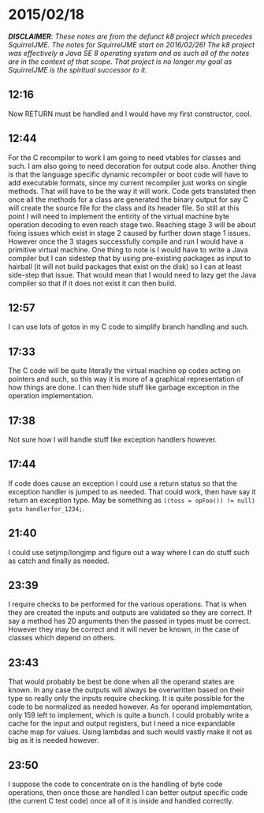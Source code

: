 # 2015/02/18

***DISCLAIMER***: _These notes are from the defunct k8 project which_
_precedes SquirrelJME. The notes for SquirrelJME start on 2016/02/26!_
_The k8 project was effectively a Java SE 8 operating system and as such_
_all of the notes are in the context of that scope. That project is no_
_longer my goal as SquirrelJME is the spiritual successor to it._

## 12:16

Now RETURN must be handled and I would have my first constructor, cool.

## 12:44

For the C recompiler to work I am going to need vtables for classes and such.
I am also going to need decoration for output code also. Another thing is that
the language specific dynamic recompiler or boot code will have to add
executable formats, since my current recompiler just works on single methods.
That will have to be the way it will work. Code gets translated then once all
the methods for a class are generated the binary output for say C will create
the source file for the class and its header file. So still at this point I
will need to implement the entirity of the virtual machine byte operation
decoding to even reach stage two. Reaching stage 3 will be about fixing issues
which exist in stage 2 caused by further down stage 1 issues. However once the
3 stages successfully compile and run I would have a primitive virtual
machine. One thing to note is I would have to write a Java compiler but I can
sidestep that by using pre-existing packages as input to hairball (it will not
build packages that exist on the disk) so I can at least side-step that issue.
That would mean that I would need to lazy get the Java compiler so that if it
does not exist it can then build.

## 12:57

I can use lots of gotos in my C code to simplify branch handling and such.

## 17:33

The C code will be quite literally the virtual machine op codes acting on
pointers and such, so this way it is more of a graphical representation of how
things are done. I can then hide stuff like garbage exception in the operation
implementation.

## 17:38

Not sure how I will handle stuff like exception handlers however.

## 17:44

If code does cause an exception I could use a return status so that the
exception handler is jumped to as needed. That could work, then have say it
return an exception type. May be something as `((toss = opFoo()) != null) goto
handlerfor_1234;`.

## 21:40

I could use setjmp/longjmp and figure out a way where I can do stuff such as
catch and finally as needed.

## 23:39

I require checks to be performed for the various operations. That is when they
are created the inputs and outputs are validated so they are correct. If say a
method has 20 arguments then the passed in types must be correct. However they
may be correct and it will never be known, in the case of classes which depend
on others.

## 23:43

That would probably be best be done when all the operand states are known. In
any case the outputs will always be overwritten based on their type so really
only the inputs require checking. It is quite possible for the code to be
normalized as needed however. As for operand implementation, only 159 left to
implement, which is quite a bunch. I could probably write a cache for the
input and output registers, but I need a nice expandable cache map for values.
Using lambdas and such would vastly make it not as big as it is needed
however.

## 23:50

I suppose the code to concentrate on is the handling of byte code operations,
then once those are handled I can better output specific code (the current C
test code) once all of it is inside and handled correctly.

